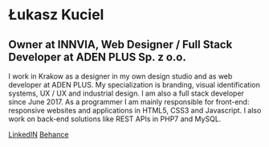 # Łukasz Kuciel
## Owner at INNVIA, Web Designer / Full Stack Developer at ADEN PLUS Sp. z o.o.

I work in Krakow as a designer in my own design studio and as web developer at ADEN PLUS. 
My specialization is branding, visual identification systems, UX / UX and industrial design. 
I am also a full stack developer since June 2017. 
As a programmer I am mainly responsible for front-end: responsive websites and applications in HTML5, CSS3 and Javascript. 
I also work on back-end solutions like REST APIs in PHP7 and MySQL.

[LinkedIN](https://www.linkedin.com/in/lukaszkuciel/)
[Behance](https://www.behance.net/lukaszkuciel)
